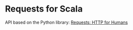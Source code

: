 # Requests for Scala

API based on the Python library: [Requests: HTTP for Humans](http://docs.python-requests.org/en/latest/)